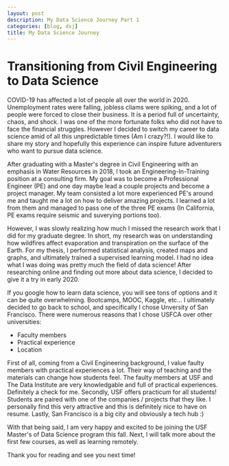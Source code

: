 ```yaml
---
layout: post
description: My Data Science Journey Part 1  
categories: [blog, dsj]
title: My Data Science Journey
---
```

# Transitioning from Civil Engineering to Data Science

COVID-19 has affected a lot of people all over the world in 2020. Unemployment rates were falling, jobless cliams were spiking, and a lot of people were forced to close their business. It is a period full of uncertainty, chaos, and shock. I was one of the more fortunate folks who did not have to face the financial struggles. However I decided to switch my career to data science amid of all this unpredictable times (Am I crazy?!). I would like to share my story and hopefully this experience can inspire future adventurers who want to pursue data science. 

After graduating with a Master's degree in Civil Engineering with an emphasis in Water Resources in 2018, I took an Engineering-In-Training position at a consulting firm. My goal was to become a Professional Engineer (PE) and one day maybe lead a couple projects and become a project manager. My team consisted a lot more experienced PE's around me and taught me a lot on how to deliver amazing projects. I learned a lot from them and managed to pass one of the three PE exams (In California, PE exams require seismic and suverying portions too). 

However, I was slowly realizing how much I missed the research work that I did for my graduate degree. In short, my research was on understanding how wildfires affect evaporation and transpiration on the surface of the Earth. For my thesis, I performed statistical analysis, created maps and graphs, and ultimately trained a supervised learning model. I had no idea what I was doing was pretty much the field of data science! After researching online and finding out more about data science, I decided to give it a try in early 2020. 

If you google how to learn data science, you will see tons of options and it can be quite overwhelming. Bootcamps, MOOC, Kaggle, etc... I ultimately decided to go back to school, and specifically I chose Unversity of San Francisco. There were numerous reasons that I chose USFCA over other universities:

- Faculty members
- Practical experience
- Location

First of all, coming from a Civil Engineering background, I value faulty members with practical experiences a lot. Their way of teaching and the materials can change how students feel. The faulty members at USF and The Data Institute are very knowledgable and full of practical experiences. Definitely a check for me. Secondly, USF offers practicum for all students! Students are paired with one of the companies / projects that they like. I personally find this very attractive and this is definitely nice to have on resume. Lastly, San Francisco is a big city and obviously a tech hub :) 

With that being said, I am very happy and excited to be joining the USF Master's of Data Science program this fall. Next, I will talk more about the first few courses, as well as learning remotely. 

Thank you for reading and see you next time!

